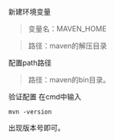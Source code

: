 新建环境变量
> 变量名：MAVEN_HOME

> 路径：maven的解压目录

配置path路径
> 路径：maven的bin目录。


验证配置
在cmd中输入
```maven
mvn -version
```
出现版本号即可。
